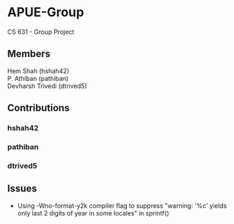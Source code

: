 # APUE-Group
CS 631 - Group Project

## Members
Hem Shah (hshah42)  
P. Athiban (pathiban)  
Devharsh Trivedi (dtrived5)

## Contributions

### hshah42

### pathiban

### dtrived5

## Issues

-  Using -Wno-format-y2k compiler flag to suppress "warning: '%c' yields only last 2 digits of year in some locales" in sprintf()
